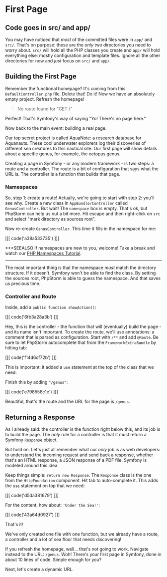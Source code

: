# First Page

## Code goes in src/ and app/

You may have noticed that *most* of the committed files were in `app/` and `src/`.
That's on purpose: these are the *only* two directories you need to worry about.
`src/` will hold all the PHP classes you create and `app/` will hold everything else:
mostly configuration and template files. Ignore all the other directories for now
and *just* focus on `src/` and `app/`.

## Building the First Page

Remember the functional homepage? It's coming from this `DefaultController.php` file.
Delete that! Do it! Now we have an absolutely empty project. Refresh the homepage!

> No route found for "GET /"

Perfect! That's Symfony's way of saying "Yo! There's no page here."

Now back to the main event: building a real page.

Our top secret project is called AquaNote: a research database for Aquanauts. These
cool underwater explorers log their discoveries of different sea creatures to this
nautical site. Our first page will show details about a specific genus, for example,
the octopus genus.

Creating a page in Symfony - or any modern framework - is two steps: a route and
a controller. The route is a bit of configuration that says what the URL is. The controller
is a function that builds that page.

### Namespaces

So, step 1: create a route! Actually, we're going to start with step 2: you'll see
why. Create a new class in `AppBundle/Controller` called `GenusController`. But wait!
The `namespace` box is empty. That's ok, but PhpStorm can help us out a bit more.
Hit escape and then right-click on `src` and select "mark directory as sources root".

Now re-create `GenusController`. This time it fills in the namespace for me:

[[[ code('a38a533735') ]]]

***SEEALSO
If namespaces are new to you, welcome! Take a break and watch our [PHP Namespaces Tutorial][1].
***

The most important thing is that the namespace *must* match the directory structure.
If it doesn't, Symfony won't be able to find the class. By setting the sources root,
PhpStorm is able to guess the namespace. And that saves us precious time.

### Controller and Route

Inside, add a `public function showAction()`:

[[[ code('6fb3a28a3b') ]]]

Hey, this is the controller - the function that will (eventually) build the page -
and its name isn't important. To create the route, we'll use annotations: a comment
that is parsed as configuration. Start with `/**` and add `@Route`. Be sure to let
PhpStorm autocomplete that from the `FrameworkExtraBundle` by hitting tab:

[[[ code('f14d6cf72b') ]]]

This is important: it added a `use` statement at the top of the class that we need.

Finish this by adding `"/genus"`:

[[[ code('e798558c1e') ]]]

Beautiful, that's the route and the URL for the page is `/genus`.

## Returning a Response

As I already said: the controller is the function right below this, and its job is
to build the page. The *only* rule for a controller is that it must return a Symfony
`Response` object.

But hold on. Let's just all remember what our *only* job is as web developers: to
understand the incoming request and send back a response, whether that's an HTML
response, a JSON response of a PDF file. Symfony is modeled around this idea.

Keep things simple: `return new Response`. The `Response` class is the one from
the `HttpFoundation` component. Hit tab to auto-complete it. This adds the `use`
statement on top that we need:

[[[ code('d5da381679') ]]]

For the content, how about: `'Under the Sea!'`:

[[[ code('43a64d0927') ]]]

That's it!

We've only created one file with one function, but we already have a route, a controller
and a lot of sea floor that needs discovering!

If you refresh the homepage, well... that's not going to work. Navigate instead to
the URL: `/genus`. Woh! There's your first page in Symfony, done in about 10 lines
of code. Simple enough for you?

Next, let's create a dynamic URL.


[1]: http://knpuniversity.com/screencast/php-namespaces-in-120-seconds
